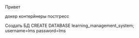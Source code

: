 Привет

докер контерйнеры
постгресс 



Создать БД
CREATE DATABASE learning_management_system;
username=lms
password=lms

